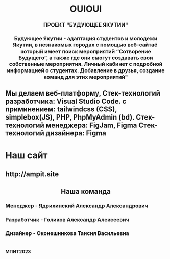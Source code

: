 <h1 align="center">OUIOUI</h1>
<h3 align="center">ПРОЕКТ "БУДУЮЩЕЕ ЯКУТИИ"</h3>
<h3 align="center">Будующее Якутии - адаптация студентов и молодежи Якутии, в незнакомых городах с помощью веб-сайтаё который имеет поиск мероприятий “Сотворение Будущего”, а также где они смогут создавать свои собственные мероприятия. Личный кабинет с подробной информацией о студентах. Добавление в друзья, создание команд для этих мероприятий"</h3>
<h2>Мы делаем веб-платформу, 
Стек-технологий разработчика: Visual Studio Code.
с приминением: tailwindcss (CSS), simplebox(JS), PHP, PhpMyAdmin (bd).
Стек-технологий менеджера: FigJam, Figma
Стек-технологий дизайнера: Figma</2h>
<h1>Наш сайт</h1>
<h2>http://ampit.site</h2>
<h2 align="center">Наша команда</h2>
<h3></h3>
<h3>Менеджер - Ядрихинский Александр Александрович</h3>
<h3></h3>
<h3>Разработчик - Голиков Александр Алексеевич</h3>
<h3></h3>
<h3>Дизайнер - Оконешникова Таисия Васильевна</h3>
<h1></h1>
<h4>МПИТ2023</h4>
